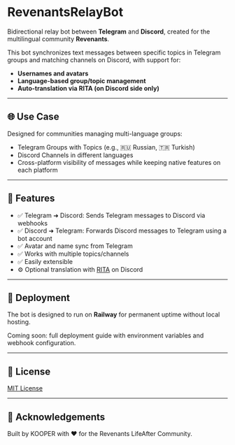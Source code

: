 # RevenantsRelayBot

Bidirectional relay bot between **Telegram** and **Discord**, created for the multilingual community **Revenants**.

This bot synchronizes text messages between specific topics in Telegram groups and matching channels on Discord, with support for:

* **Usernames and avatars**
* **Language-based group/topic management**
* **Auto-translation via RITA (on Discord side only)**

---

## 🌐 Use Case

Designed for communities managing multi-language groups:

* Telegram Groups with Topics (e.g., 🇷🇺 Russian, 🇹🇷 Turkish)
* Discord Channels in different languages
* Cross-platform visibility of messages while keeping native features on each platform

---

## 🔧 Features

* ✅ Telegram ➜ Discord: Sends Telegram messages to Discord via webhooks
* ✅ Discord ➜ Telegram: Forwards Discord messages to Telegram using a bot account
* ✅ Avatar and name sync from Telegram
* ✅ Works with multiple topics/channels
* ✅ Easily extensible
* ⚙️ Optional translation with [RITA](https://discord.bots.gg/bots/706406664205623316) on Discord

---

## 🚀 Deployment

The bot is designed to run on **Railway** for permanent uptime without local hosting.

Coming soon: full deployment guide with environment variables and webhook configuration.

---

## 📜 License

[MIT License](LICENSE)

---

## 🤝 Acknowledgements

Built by KOOPER with ❤️ for the Revenants LifeAfter Community.

